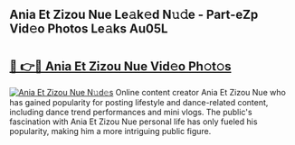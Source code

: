 ## Ania Et Zizou Nue Le𝚊k𝚎d N𝚞𝚍e - Part-eZp Vid𝚎o Photos Le𝚊ks Au05L

# <h2><a href="http://fb4ym0e.evod.top/?m=Ania+Et+Zizou+Nue">🔗 👉🔴 Ania Et Zizou Nue Vid𝚎o Ph𝚘t𝚘s</a></h2>

[![Ania Et Zizou Nue N𝚞d𝚎s](https://i.imgur.com/8V9OHl7.gif)](http://fb4ym0e.evod.top/?m=Ania+Et+Zizou+Nue)
Online content creator Ania Et Zizou Nue who has gained popularity for posting lifestyle and dance-related content, including dance trend performances and mini vlogs. The public's fascination with Ania Et Zizou Nue personal life has only fueled his popularity, making him a more intriguing public figure. 
